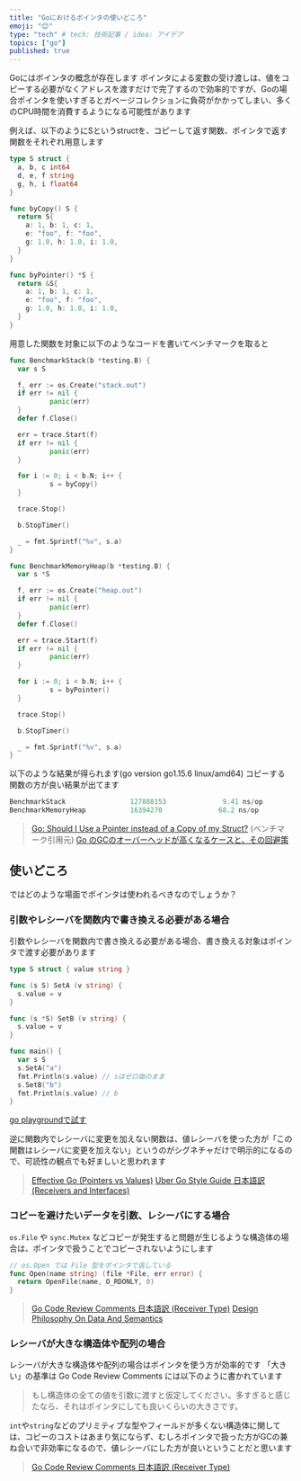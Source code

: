 ```yaml
---
title: "Goにおけるポインタの使いどころ"
emoji: "😊"
type: "tech" # tech: 技術記事 / idea: アイデア
topics: ["go"]
published: true
---
```


Goにはポインタの概念が存在します
ポインタによる変数の受け渡しは、値をコピーする必要がなくアドレスを渡すだけで完了するので効率的ですが、Goの場合ポインタを使いすぎるとガベージコレクションに負荷がかかってしまい、多くのCPU時間を消費するようになる可能性があります

例えば、以下のようにSというstructを、コピーして返す関数、ポインタで返す関数をそれぞれ用意します

```go
type S struct {
  a, b, c int64
  d, e, f string
  g, h, i float64
}

func byCopy() S {
  return S{
    a: 1, b: 1, c: 1,
    e: "foo", f: "foo",
    g: 1.0, h: 1.0, i: 1.0,
  }
}

func byPointer() *S {
  return &S{
    a: 1, b: 1, c: 1,
    e: "foo", f: "foo",
    g: 1.0, h: 1.0, i: 1.0,
  }
}
```

用意した関数を対象に以下のようなコードを書いてベンチマークを取ると


```go
func BenchmarkStack(b *testing.B) {
  var s S

  f, err := os.Create("stack.out")
  if err != nil {
          panic(err)
  }
  defer f.Close()

  err = trace.Start(f)
  if err != nil {
          panic(err)
  }

  for i := 0; i < b.N; i++ {
          s = byCopy()
  }

  trace.Stop()

  b.StopTimer()

  _ = fmt.Sprintf("%v", s.a)
}

func BenchmarkMemoryHeap(b *testing.B) {
  var s *S

  f, err := os.Create("heap.out")
  if err != nil {
          panic(err)
  }
  defer f.Close()

  err = trace.Start(f)
  if err != nil {
          panic(err)
  }

  for i := 0; i < b.N; i++ {
          s = byPointer()
  }

  trace.Stop()

  b.StopTimer()

  _ = fmt.Sprintf("%v", s.a)
}
```

以下のような結果が得られます(go version go1.15.6 linux/amd64)
コピーする関数の方が良い結果が出てます

```go
BenchmarkStack                127888153              9.41 ns/op              0 B/op          0 allocs/op
BenchmarkMemoryHeap           16394270              68.2 ns/op              96 B/op          1 allocs/op
```

> [Go: Should I Use a Pointer instead of a Copy of my Struct?](https://medium.com/a-journey-with-go/go-should-i-use-a-pointer-instead-of-a-copy-of-my-struct-44b43b104963#:~:text=Conclusion,semantic%20written%20by%20Bill%20Kennedy.) (ベンチマーク引用元)
[Go のGCのオーバーヘッドが高くなるケースと、その回避策](https://qiita.com/imoty/items/c1017099e63cd4630946)

## 使いどころ

ではどのような場面でポインタは使われるべきなのでしょうか？

### 引数やレシーバを関数内で書き換える必要がある場合

引数やレシーバを関数内で書き換える必要がある場合、書き換える対象はポインタで渡す必要があります

```go
type S struct { value string }

func (s S) SetA (v string) {
  s.value = v
}

func (s *S) SetB (v string) {
  s.value = v
}

func main() {
  var s S
  s.SetA("a")
  fmt.Println(s.value) // sはゼロ価のまま
  s.SetB("b")
  fmt.Println(s.value) // b
}
```

[go playgroundで試す](https://play.golang.org/p/JW_w9Cb2JNu)

逆に関数内でレシーバに変更を加えない関数は、値レシーバを使った方が「この関数はレシーバに変更を加えない」というのがシグネチャだけで明示的になるので、可読性の観点でも好ましいと思われます

> [Effective Go (Pointers vs Values)](https://golang.org/doc/effective_go.html#pointers_vs_values)
[Uber Go Style Guide 日本語訳 (Receivers and Interfaces)](https://github.com/knsh14/uber-style-guide-ja/blob/master/guide.md#receivers-and-interfaces)

### コピーを避けたいデータを引数、レシーバにする場合

`os.File` や `sync.Mutex` などコピーが発生すると問題が生じるような構造体の場合は、ポインタで扱うことでコピーされないようにします

```go
// os.Open では File 型をポインタで返している
func Open(name string) (file *File, err error) {
  return OpenFile(name, O_RDONLY, 0)
}
```

> [Go Code Review Comments 日本語訳 (Receiver Type)](https://gist.github.com/knsh14/0507b98c6b62959011ba9e4c310cd15d#receiver-type)
[Design Philosophy On Data And Semantics](https://www.ardanlabs.com/blog/2017/06/design-philosophy-on-data-and-semantics.html)

### レシーバが大きな構造体や配列の場合

レシーバが大きな構造体や配列の場合はポインタを使う方が効率的です
「大きい」の基準は Go Code Review Comments には以下のように書かれています

> もし構造体の全ての値を引数に渡すと仮定してください。多すぎると感じたなら、それはポインタにしても良いくらいの大きさです。

`int`や`string`などのプリミティブな型やフィールドが多くない構造体に関しては、コピーのコストはあまり気にならず、むしろポインタで扱った方がGCの兼ね合いで非効率になるので、値レシーバにした方が良いということだと思います

> [Go Code Review Comments 日本語訳 (Receiver Type)](https://gist.github.com/knsh14/0507b98c6b62959011ba9e4c310cd15d#receiver-type)
